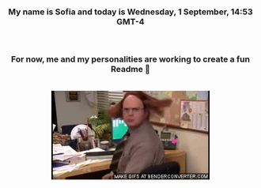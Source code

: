 


<div align="center">
<h3 >My name is Sofia and today is Wednesday, 1 September, 14:53 GMT-4</h3><br>
<h3 >For now, me and my personalities are working to create a fun Readme 👋
</h3><br>
<img src='img/dwight.gif' alt='working...'/>
</div>
